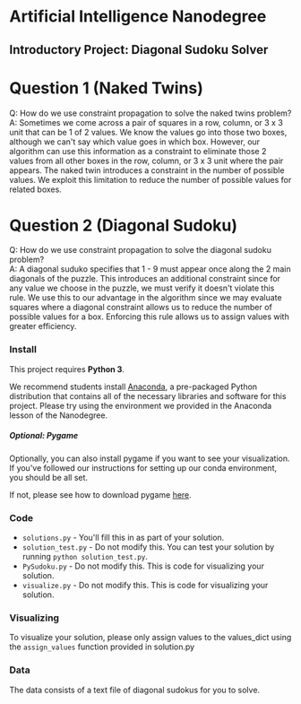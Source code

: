 # Artificial Intelligence Nanodegree
## Introductory Project: Diagonal Sudoku Solver

# Question 1 (Naked Twins)
Q: How do we use constraint propagation to solve the naked twins problem?  
A: Sometimes we come across a pair of squares in a row, column, or 3 x 3 unit that can be 1 of 2 values. We know the values go into those two boxes, although we can't say which value goes in which box. However, our algorithm can use this information as a constraint to eliminate those 2 values from all other boxes in the row, column, or 3 x 3 unit where the pair appears. The naked twin introduces a constraint in the number of possible values. We exploit this limitation to reduce the number of possible values for related boxes.

# Question 2 (Diagonal Sudoku)
Q: How do we use constraint propagation to solve the diagonal sudoku problem?  
A: A diagonal suduko specifies that 1 - 9 must appear once along the 2 main diagonals of the puzzle. This introduces an additional constraint since for any value we choose in the puzzle, we must verify it doesn't violate this rule. We use this to our advantage in the algorithm since we may evaluate squares where a diagonal constraint allows us to reduce the number of possible values for a box. Enforcing this rule allows us to assign values with greater efficiency.

### Install

This project requires **Python 3**.

We recommend students install [Anaconda](https://www.continuum.io/downloads), a pre-packaged Python distribution that contains all of the necessary libraries and software for this project.
Please try using the environment we provided in the Anaconda lesson of the Nanodegree.

##### Optional: Pygame

Optionally, you can also install pygame if you want to see your visualization. If you've followed our instructions for setting up our conda environment, you should be all set.

If not, please see how to download pygame [here](http://www.pygame.org/download.shtml).

### Code

* `solutions.py` - You'll fill this in as part of your solution.
* `solution_test.py` - Do not modify this. You can test your solution by running `python solution_test.py`.
* `PySudoku.py` - Do not modify this. This is code for visualizing your solution.
* `visualize.py` - Do not modify this. This is code for visualizing your solution.

### Visualizing

To visualize your solution, please only assign values to the values_dict using the ```assign_values``` function provided in solution.py

### Data

The data consists of a text file of diagonal sudokus for you to solve.
